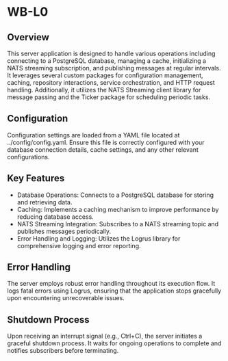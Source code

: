 # WB-L0
## Overview
This server application is designed to handle various operations including connecting to a PostgreSQL database, managing a cache, initializing a NATS streaming subscription, and publishing messages at regular intervals. It leverages several custom packages for configuration management, caching, repository interactions, service orchestration, and HTTP request handling. Additionally, it utilizes the NATS Streaming client library for message passing and the Ticker package for scheduling periodic tasks.

## Configuration
Configuration settings are loaded from a YAML file located at ../config/config.yaml. Ensure this file is correctly configured with your database connection details, cache settings, and any other relevant configurations.

## Key Features
- Database Operations: Connects to a PostgreSQL database for storing and retrieving data.
- Caching: Implements a caching mechanism to improve performance by reducing database access.
- NATS Streaming Integration: Subscribes to a NATS streaming topic and publishes messages periodically.
- Error Handling and Logging: Utilizes the Logrus library for comprehensive logging and error reporting.

## Error Handling
The server employs robust error handling throughout its execution flow. It logs fatal errors using Logrus, ensuring that the application stops gracefully upon encountering unrecoverable issues.

## Shutdown Process
Upon receiving an interrupt signal (e.g., Ctrl+C), the server initiates a graceful shutdown process. It waits for ongoing operations to complete and notifies subscribers before terminating.